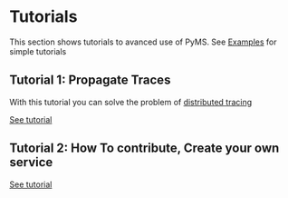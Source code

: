 # Tutorials

This section shows tutorials to avanced use of PyMS. See [Examples](examples.md) for simple tutorials

## Tutorial 1: Propagate Traces
With this tutorial you can solve the problem of [distributed tracing](https://microservices.io/patterns/observability/distributed-tracing.html)

[See tutorial](tutorial_propagate_traces.md)


## Tutorial 2: How To contribute, Create your own service

[See tutorial](tutorial_create_services.md)